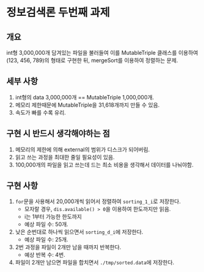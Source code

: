 # 정보검색론 두번째 과제

## 개요

int형 3,000,000개 담겨있는 파일을 불러들여 이를 MutableTriple 클래스를 이용하여 (123, 456, 789)의 형태로 구현한 뒤, mergeSort를 이용하여 정렬하는 문제.

## 세부 사항

1. int형의 data 3,000,000개 == MutableTriple 1,000,000개.
2. 메모리 제한때문에 MutableTriple을 31,618개까지 만들 수 있음.
3. 속도가 빠를 수록 유리.

## 구현 시 반드시 생각해야하는 점

1. 메모리의 제한에 의해 external의 범위가 디스크가 되어버림.
2. 읽고 쓰는 과정을 최대한 줄일 필요성이 있음.
3. 100,000개의 파일을 읽고 쓰는데 드는 최소 비용을 생각해서 데이터를 나눠야함.

## 구현 사항

1. ``for``문을 사용해서 20,000개씩 읽어서 정렬하여 ``sorting_1_i``로 저장한다.
    - 모자랄 경우, ``dis.available() > 0``을 이용하여 한도까지만 읽음.
    - i는 1부터 가능한 한도까지
    - 예상 파일 수: 50개.
2. 낮은 순번대로 하나씩 읽으면서 ``sorting_d_i``에 저장한다.
    - 예상 파일 수: 25개.
3. 2번 과정을 파일이 2개만 남을 때까지 반복한다.
    - 예상 반복 수: 4번.
4. 파일이 2개만 남으면 파일을 합치면서 `./tmp/sorted.data`에 저장한다.
